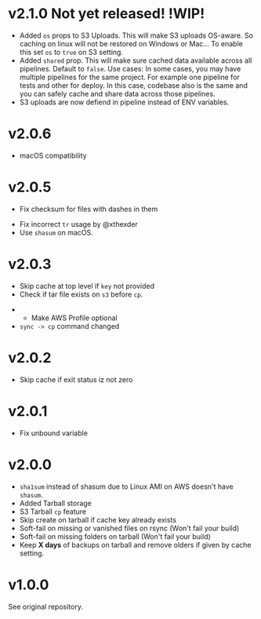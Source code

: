 # v2.1.0 **Not yet released! !WIP!**

+ Added `os` props to S3 Uploads. This will make S3 uploads OS-aware. So caching on linux will not be restored on Windows or Mac... To enable this set `os` to `true` on S3 setting.
+ Added `shared` prop. This will make sure cached data available across all pipelines. Default to `false`.
  Use cases:
    In some cases, you may have multiple pipelines for the same project. For example one pipeline for tests and other for deploy. In this case, codebase also is the same and you can safely cache and share data across those pipelines.
+ S3 uploads are now defiend in pipeline instead of ENV variables.

# v2.0.6

+ macOS compatibility

# v2.0.5

+ Fix checksum for files with dashes in them
* Fix incorrect `tr` usage by @xthexder
* Use `shasum` on macOS.

# v2.0.3

+ Skip cache at top level if `key` not provided
+ Check if tar file exists on `s3` before `cp`.
* + Make AWS Profile optional
* `sync -> cp` command changed

# v2.0.2

+ Skip cache if exit status iz not zero

# v2.0.1

+ Fix unbound variable

# v2.0.0

+ `sha1sum` instead of shasum due to Linux AMI on AWS doesn't have `shasum`.
+ Added Tarball storage
+ S3 Tarball `cp` feature
+ Skip create on tarball if cache key already exists
+ Soft-fail on missing or vanished files on rsync (Won't fail your build)
+ Soft-fail on missing folders on tarball (Won't fail your build)
+ Keep **X days** of backups on tarball and remove olders if given by cache setting.

# v1.0.0
See original repository.
